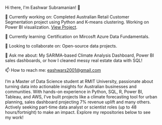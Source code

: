 Hi there, I'm Eashwar Subramanian! 👋

🔭 Currently working on: Completed Australian Retail Customer Segmentation project using Python and K-means clustering. Working on Power BI visualization. [View Project](https://github.com/Eashwar-Subramanian/Australian-Retail-Customer-Segmentation).

🌱 Currently learning: Certification on Mircosft Azure Data Fundamentals.
 
👯 Looking to collaborate on: Open-source data projects.

💬 Ask me about: My SARIMA-based Climate Analysis Dashboard, Power BI sales dashboards, or how I cleaned messy real estate data with SQL!

📫 How to reach me: eashwars2001@gmail.com

I’m a Master of Data Science student at RMIT University, passionate about turning data into actionable insights for Australian businesses and communities. With hands-on experience in Python, SQL, R, Power BI, Tableau, and AWS, I’ve built projects like a climate forecasting tool for urban planning, sales dashboard projecting 7% revenue uplift and many others. Actively seeking part-time data analyst or scientist roles (up to 48 hours/fortnight) to make an impact. Explore my repositories below to see my work!
